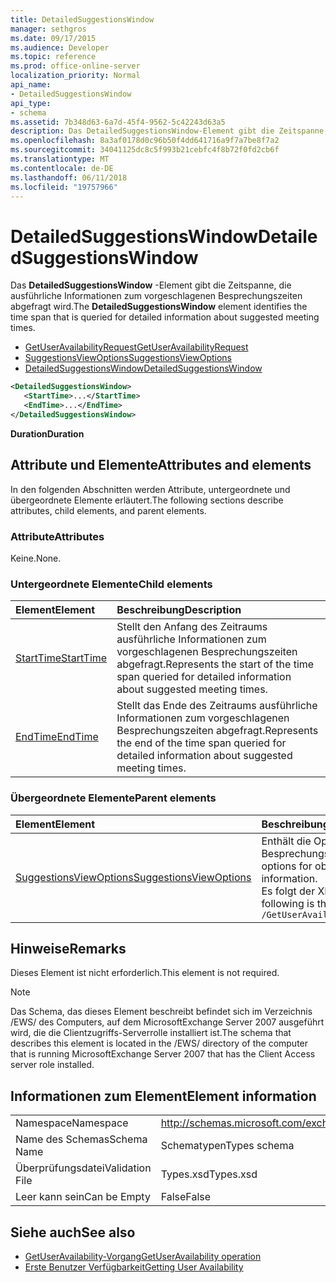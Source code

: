 ```yaml
---
title: DetailedSuggestionsWindow
manager: sethgros
ms.date: 09/17/2015
ms.audience: Developer
ms.topic: reference
ms.prod: office-online-server
localization_priority: Normal
api_name:
- DetailedSuggestionsWindow
api_type:
- schema
ms.assetid: 7b348d63-6a7d-45f4-9562-5c42243d63a5
description: Das DetailedSuggestionsWindow-Element gibt die Zeitspanne, die ausführliche Informationen zum vorgeschlagenen Besprechungszeiten abgefragt wird.
ms.openlocfilehash: 8a3af0178d0c96b50f4dd641716a9f7a7be8f7a2
ms.sourcegitcommit: 34041125dc8c5f993b21cebfc4f8b72f0fd2cb6f
ms.translationtype: MT
ms.contentlocale: de-DE
ms.lasthandoff: 06/11/2018
ms.locfileid: "19757966"
---
```

# <a name="detailedsuggestionswindow"></a><span data-ttu-id="bc92e-103">DetailedSuggestionsWindow</span><span class="sxs-lookup"><span data-stu-id="bc92e-103">DetailedSuggestionsWindow</span></span>

<span data-ttu-id="bc92e-104">Das **DetailedSuggestionsWindow** -Element gibt die Zeitspanne, die ausführliche Informationen zum vorgeschlagenen Besprechungszeiten abgefragt wird.</span><span class="sxs-lookup"><span data-stu-id="bc92e-104">The **DetailedSuggestionsWindow** element identifies the time span that is queried for detailed information about suggested meeting times.</span></span> 
  
- [<span data-ttu-id="bc92e-105">GetUserAvailabilityRequest</span><span class="sxs-lookup"><span data-stu-id="bc92e-105">GetUserAvailabilityRequest</span></span>](getuseravailabilityrequest.md) 
- [<span data-ttu-id="bc92e-106">SuggestionsViewOptions</span><span class="sxs-lookup"><span data-stu-id="bc92e-106">SuggestionsViewOptions</span></span>](suggestionsviewoptions.md) 
- [<span data-ttu-id="bc92e-107">DetailedSuggestionsWindow</span><span class="sxs-lookup"><span data-stu-id="bc92e-107">DetailedSuggestionsWindow</span></span>](detailedsuggestionswindow.md)
  
```xml
<DetailedSuggestionsWindow>
   <StartTime>...</StartTime>
   <EndTime>...</EndTime>
</DetailedSuggestionsWindow>
```

 <span data-ttu-id="bc92e-108">**Duration**</span><span class="sxs-lookup"><span data-stu-id="bc92e-108">**Duration**</span></span>
## <a name="attributes-and-elements"></a><span data-ttu-id="bc92e-109">Attribute und Elemente</span><span class="sxs-lookup"><span data-stu-id="bc92e-109">Attributes and elements</span></span>

<span data-ttu-id="bc92e-110">In den folgenden Abschnitten werden Attribute, untergeordnete und übergeordnete Elemente erläutert.</span><span class="sxs-lookup"><span data-stu-id="bc92e-110">The following sections describe attributes, child elements, and parent elements.</span></span>
  
### <a name="attributes"></a><span data-ttu-id="bc92e-111">Attribute</span><span class="sxs-lookup"><span data-stu-id="bc92e-111">Attributes</span></span>

<span data-ttu-id="bc92e-112">Keine.</span><span class="sxs-lookup"><span data-stu-id="bc92e-112">None.</span></span>
  
### <a name="child-elements"></a><span data-ttu-id="bc92e-113">Untergeordnete Elemente</span><span class="sxs-lookup"><span data-stu-id="bc92e-113">Child elements</span></span>

|<span data-ttu-id="bc92e-114">**Element**</span><span class="sxs-lookup"><span data-stu-id="bc92e-114">**Element**</span></span>|<span data-ttu-id="bc92e-115">**Beschreibung**</span><span class="sxs-lookup"><span data-stu-id="bc92e-115">**Description**</span></span>|
|:-----|:-----|
|[<span data-ttu-id="bc92e-116">StartTime</span><span class="sxs-lookup"><span data-stu-id="bc92e-116">StartTime</span></span>](starttime.md) <br/> |<span data-ttu-id="bc92e-117">Stellt den Anfang des Zeitraums ausführliche Informationen zum vorgeschlagenen Besprechungszeiten abgefragt.</span><span class="sxs-lookup"><span data-stu-id="bc92e-117">Represents the start of the time span queried for detailed information about suggested meeting times.</span></span>  <br/> |
|[<span data-ttu-id="bc92e-118">EndTime</span><span class="sxs-lookup"><span data-stu-id="bc92e-118">EndTime</span></span>](endtime.md) <br/> |<span data-ttu-id="bc92e-119">Stellt das Ende des Zeitraums ausführliche Informationen zum vorgeschlagenen Besprechungszeiten abgefragt.</span><span class="sxs-lookup"><span data-stu-id="bc92e-119">Represents the end of the time span queried for detailed information about suggested meeting times.</span></span>  <br/> |
   
### <a name="parent-elements"></a><span data-ttu-id="bc92e-120">Übergeordnete Elemente</span><span class="sxs-lookup"><span data-stu-id="bc92e-120">Parent elements</span></span>

|<span data-ttu-id="bc92e-121">**Element**</span><span class="sxs-lookup"><span data-stu-id="bc92e-121">**Element**</span></span>|<span data-ttu-id="bc92e-122">**Beschreibung**</span><span class="sxs-lookup"><span data-stu-id="bc92e-122">**Description**</span></span>|
|:-----|:-----|
|[<span data-ttu-id="bc92e-123">SuggestionsViewOptions</span><span class="sxs-lookup"><span data-stu-id="bc92e-123">SuggestionsViewOptions</span></span>](suggestionsviewoptions.md) <br/> |<span data-ttu-id="bc92e-124">Enthält die Optionen zum Abrufen von Besprechungsinformationen Vorschlag.</span><span class="sxs-lookup"><span data-stu-id="bc92e-124">Contains the options for obtaining meeting suggestion information.</span></span>  <br/> <span data-ttu-id="bc92e-125">Es folgt der XPath-Ausdruck für dieses Element:</span><span class="sxs-lookup"><span data-stu-id="bc92e-125">The following is the XPath to this element:</span></span>  <br/>  `/GetUserAvailabilityRequest/SuggestionViewOptions` <br/> |
   
## <a name="remarks"></a><span data-ttu-id="bc92e-126">Hinweise</span><span class="sxs-lookup"><span data-stu-id="bc92e-126">Remarks</span></span>

<span data-ttu-id="bc92e-127">Dieses Element ist nicht erforderlich.</span><span class="sxs-lookup"><span data-stu-id="bc92e-127">This element is not required.</span></span>
  
> [!NOTE]
> <span data-ttu-id="bc92e-128">Das Schema, das dieses Element beschreibt befindet sich im Verzeichnis /EWS/ des Computers, auf dem MicrosoftExchange Server 2007 ausgeführt wird, die die Clientzugriffs-Serverrolle installiert ist.</span><span class="sxs-lookup"><span data-stu-id="bc92e-128">The schema that describes this element is located in the /EWS/ directory of the computer that is running MicrosoftExchange Server 2007 that has the Client Access server role installed.</span></span> 
  
## <a name="element-information"></a><span data-ttu-id="bc92e-129">Informationen zum Element</span><span class="sxs-lookup"><span data-stu-id="bc92e-129">Element information</span></span>

|||
|:-----|:-----|
|<span data-ttu-id="bc92e-130">Namespace</span><span class="sxs-lookup"><span data-stu-id="bc92e-130">Namespace</span></span>  <br/> |http://schemas.microsoft.com/exchange/services/2006/types  <br/> |
|<span data-ttu-id="bc92e-131">Name des Schemas</span><span class="sxs-lookup"><span data-stu-id="bc92e-131">Schema Name</span></span>  <br/> |<span data-ttu-id="bc92e-132">Schematypen</span><span class="sxs-lookup"><span data-stu-id="bc92e-132">Types schema</span></span>  <br/> |
|<span data-ttu-id="bc92e-133">Überprüfungsdatei</span><span class="sxs-lookup"><span data-stu-id="bc92e-133">Validation File</span></span>  <br/> |<span data-ttu-id="bc92e-134">Types.xsd</span><span class="sxs-lookup"><span data-stu-id="bc92e-134">Types.xsd</span></span>  <br/> |
|<span data-ttu-id="bc92e-135">Leer kann sein</span><span class="sxs-lookup"><span data-stu-id="bc92e-135">Can be Empty</span></span>  <br/> |<span data-ttu-id="bc92e-136">False</span><span class="sxs-lookup"><span data-stu-id="bc92e-136">False</span></span>  <br/> |
   
## <a name="see-also"></a><span data-ttu-id="bc92e-137">Siehe auch</span><span class="sxs-lookup"><span data-stu-id="bc92e-137">See also</span></span>

- [<span data-ttu-id="bc92e-138">GetUserAvailability-Vorgang</span><span class="sxs-lookup"><span data-stu-id="bc92e-138">GetUserAvailability operation</span></span>](getuseravailability-operation.md)
- [<span data-ttu-id="bc92e-139">Erste Benutzer Verfügbarkeit</span><span class="sxs-lookup"><span data-stu-id="bc92e-139">Getting User Availability</span></span>](http://msdn.microsoft.com/library/d4133fcb-9b0f-4e6b-aadf-a389da83516a%28Office.15%29.aspx)

